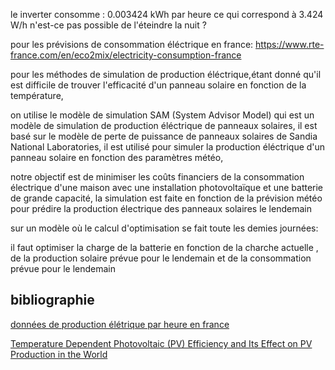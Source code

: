  le inverter consomme : 0.003424 kWh par heure
ce qui correspond à 3.424 W/h
n'est-ce pas possible de l'éteindre la nuit ?


pour les prévisions de consommation éléctrique en france: https://www.rte-france.com/en/eco2mix/electricity-consumption-france

pour les méthodes de simulation de production éléctrique,étant donné qu'il est difficile de trouver l'efficacité d'un panneau solaire en fonction de la température,

on utilise le modèle de simulation SAM (System Advisor Model) qui est un modèle de simulation de production éléctrique de panneaux solaires, il est basé sur le modèle de perte de puissance de panneaux solaires de Sandia National Laboratories, il est utilisé pour simuler la production éléctrique d'un panneau solaire en fonction des paramètres météo, 


notre objectif est de minimiser les coûts financiers de la consommation électrique d'une maison avec une installation photovoltaïque et une batterie de grande capacité, la simulation est faite en fonction de la prévision météo pour prédire la production électrique des panneaux solaires le lendemain


sur un modèle où le calcul d'optimisation se fait toute les demies journées: 

il faut optimiser la charge de la batterie en fonction de la charche actuelle , de la production solaire prévue pour le lendemain et de la consommation prévue pour le lendemain


## bibliographie



[données de production élétrique par heure en france](https://www.rte-france.com/en/eco2mix/electricity-consumption-france)

[Temperature Dependent Photovoltaic (PV) Efficiency and Its Effect on PV Production in the World](https://pdf.sciencedirectassets.com/277910/1-s2.0-S1876610213X00037/1-s2.0-S1876610213000829/main.pdf?X-Amz-Security-Token=IQoJb3JpZ2luX2VjECwaCXVzLWVhc3QtMSJGMEQCIDxwbCgPJIe3XepP7x%2B9BviopeA5bZwpAcfijwyOZhygAiAyfTq6NFQOFcIqa2Ggx3Ny%2BhvzWF6lSm4htz0oDTFCLyqyBQgVEAUaDDA1OTAwMzU0Njg2NSIMiufz7g%2B2fNuy6g9LKo8FCYAmdDXqllPvueQ%2FkZZun6%2BSlt253MHYQXnfA5%2FdgKE7jm6CbpEnf1GlkThnXRl0wircIz7TYjewV4aiUbYsmFYBeCC4OvzW6MsXzzQ6%2F0UobyWGYUEi%2FO1WGUiA2MljcUdFdeX4QX%2FYnHO00qiiPf78Y79TuUUgfuSxRo%2FzoP2M6vb7WLctXj27r1%2FYh4IC%2FBbtRhuk%2B3nSAl0v9JOGnR2UspXbIBe3pxEP%2BGPIdQVdUHbBVIhDA3%2FcDg3UIVTMmuKZPYjVjhTa0R2JY186W4p3GBPJZSPj3cAUuzrUlDpbSucDGQbm8aV4MV%2FQPMMMiTHKE0RArG%2BlXPEVBuy3RPYzpf3ecbEnfb1TOCN3V52d%2Bplzwydv%2BQ4sqINEyC6zL98n%2BaWQNxBYwCKaBQUdKNklEjolYsGWg3t%2FKlUXAVBDHdQ%2FlNv3zJKEc5cMpqhGRDZzgxoIcUzK6Ns2Rfo0H36YifiJ9UpFpRIEG3OlVBTRBekmQJxNPaD0xpwxvkxUhduDJFpgYXrjS%2B%2Bdo37aGaLpRzRZYVbzrMXEM%2FELN7j3CrlJPQEzU8JBzrCgEDMcvpuocEMLTR%2F7grgDCZLnX53H0eYgR4y%2BEpNewxs7hTPBqHPdanIyDHHn4TUwJJM%2F3Fe%2BpfHMXIfondr2XJ7NN8yzBraerZ1y4OPX7deGl32WuzjdDA%2F%2FbrGSuuO%2FcuVYnGouemZOekgV%2BlnzSFzuB8p4F%2B7%2Fnxtf4KuRYksGqw2GBsafJDxNP4CF%2Fwz9%2BkdrD31TQgLxobemkZcBTQKITQOEsSsDaDefad7JVJxNLaw8oGhckVdMVNDd%2FADqSNwaGBf5yfTxNuFTIjU3Y%2FgNuz9Vyvf9ac9Y2d8C4nC0ADDEtLWhBjqyAfhxml4zz1ucWhGCx6DmllRAHw0aG926xwlbkKay7NMZjyy1ZrwjpWBbGQvTe0%2BvIgEBhwp3dViKiGsgrGZMtLfDpYvr8xbyzccMMgKvD%2B1qa%2FSEISGm7Iq9yPnnB400Ipwix4ZGH6Lcm2E7CV0dTBBOfcZnIUDDeYAhAADAxPXZ4lnCV7K5GjtruQZ%2BXDcbxhpdaP0lpR2vjWqp1hQAziISNForrORTm7CgY%2Fr8vL0BZdY%3D&X-Amz-Algorithm=AWS4-HMAC-SHA256&X-Amz-Date=20230405T124744Z&X-Amz-SignedHeaders=host&X-Amz-Expires=300&X-Amz-Credential=ASIAQ3PHCVTY3WG6V44O%2F20230405%2Fus-east-1%2Fs3%2Faws4_request&X-Amz-Signature=1ee035e63c510d253c8cb1ef830c41db9a9735dbcd10651815d5cc867be8cad4&hash=dd5fcfd2e28d4ad1b4c378d828ee7a4c6d1fd1130e8276f820d8ba9d93427828&host=68042c943591013ac2b2430a89b270f6af2c76d8dfd086a07176afe7c76c2c61&pii=S1876610213000829&tid=spdf-cdd80fd2-a92c-407c-b6ed-fb0bbcddc3c1&sid=4688a5f7248e884dd32a1b9-49feb8233f0dgxrqb&type=client&tsoh=d3d3LnNjaWVuY2VkaXJlY3QuY29t&ua=0011590555570b5203&rr=7b31e6bcfe4037e9&cc=fr)